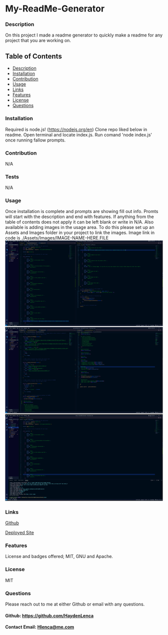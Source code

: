 # My-ReadMe-Generator
    
  ### Description
  On this project I made a readme generator to quickly make a readme for any project that you are working on.

  ## Table of Contents
  * [Description](#description)
  * [Installation](#installation)
  * [Contribution](#contribution)
  * [Usage](#usage)
  * [Links](#links)
  * [Features](#features)
  * [License](#license)
  * [Questions](#questions)
  
  ### Installation
  Required is node.js! (https://nodejs.org/en)
  Clone repo liked below in readme. 
  Open terminal and locate index.js. 
  Run comand 'node index.js' once running fallow prompts.

  ### Contribution
  N/A

  ### Tests
  N/A
 
  ### Usage 
  Once installation is complete and prompts are showing fill out info.
  Promts will start with the description and end with features.
  If anything from the table of contents does not apply it can be left blank or write in N/A.
  Also available is adding images in the usage area.
  To do this please set up an Assets and Images folder in your project to link the images.
  Image link in code is ./Assets/Images/IMAGE-NAME-HERE.FILE
  ![imageOne](./Assets/Images/indexImage.png)
  ![imageTwo](./Assets/Images/markImage.png)
  ![imageThree](./Assets/Images/terminalImage.png)

  ### Links
  [Github](https://github.com/HaydenLenca/My-ReadMe-Generator) 
  
  [Deployed Site]()

  ### Features
  License and badges offered; MIT, GNU and Apache.


  ### License 
   MIT

  
   

  ### Questions 
  Please reach out to me at either Github or email with any questions.
  #### Github: https://github.com/HaydenLenca
  #### Contact Email: Hlenca@me.com
